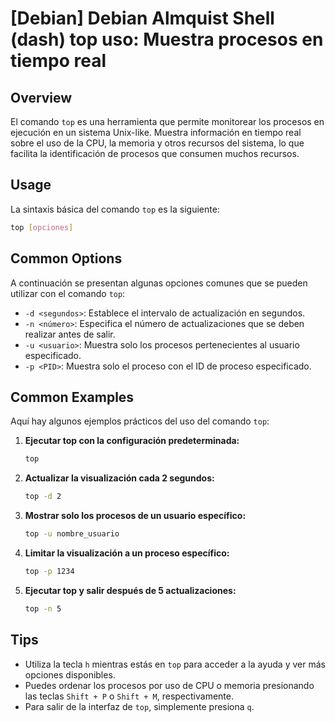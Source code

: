 # [Debian] Debian Almquist Shell (dash) top uso: Muestra procesos en tiempo real

## Overview
El comando `top` es una herramienta que permite monitorear los procesos en ejecución en un sistema Unix-like. Muestra información en tiempo real sobre el uso de la CPU, la memoria y otros recursos del sistema, lo que facilita la identificación de procesos que consumen muchos recursos.

## Usage
La sintaxis básica del comando `top` es la siguiente:

```bash
top [opciones]
```

## Common Options
A continuación se presentan algunas opciones comunes que se pueden utilizar con el comando `top`:

- `-d <segundos>`: Establece el intervalo de actualización en segundos.
- `-n <número>`: Especifica el número de actualizaciones que se deben realizar antes de salir.
- `-u <usuario>`: Muestra solo los procesos pertenecientes al usuario especificado.
- `-p <PID>`: Muestra solo el proceso con el ID de proceso especificado.

## Common Examples
Aquí hay algunos ejemplos prácticos del uso del comando `top`:

1. **Ejecutar top con la configuración predeterminada:**
   ```bash
   top
   ```

2. **Actualizar la visualización cada 2 segundos:**
   ```bash
   top -d 2
   ```

3. **Mostrar solo los procesos de un usuario específico:**
   ```bash
   top -u nombre_usuario
   ```

4. **Limitar la visualización a un proceso específico:**
   ```bash
   top -p 1234
   ```

5. **Ejecutar top y salir después de 5 actualizaciones:**
   ```bash
   top -n 5
   ```

## Tips
- Utiliza la tecla `h` mientras estás en `top` para acceder a la ayuda y ver más opciones disponibles.
- Puedes ordenar los procesos por uso de CPU o memoria presionando las teclas `Shift + P` o `Shift + M`, respectivamente.
- Para salir de la interfaz de `top`, simplemente presiona `q`.